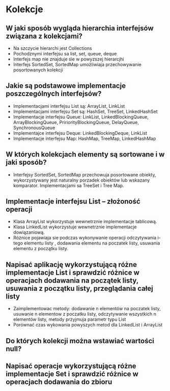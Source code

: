 # Kolekcje

## W jaki sposób wygląda hierarchia interfejsów związana z kolekcjami?

* Na szczycie hierarchi jest Collections
* Pochodznymi interfejsu sa list, set, queue, deque
* Interfejs map nie znajduje sie w powyzszej hierarcjhi
* Interfejs SortedSet, SortedMap umożliwiaja przechowywanie posortowanych kolekcji

## Jakie są podstawowe implementacje poszczególnych interfejsów?

* Implementacjami interfejsu List są: ArrayList, LinkList
* Implementacjami interfejsu Set są: HashSet, TreeSet, LinkedHashSet
* Implementacje interfejsu Queue: LinkList, LinkedBlockingQueue, 
ArrayBlockingQueue, PririorityBlockingQueue, DelayQueue, 
SynchronousQueue
* Implementajce interfejsu Deque: LinkedBlockingDeque, LinkList
* Implementacje interfejsu Map: HashMap, TreeMap, LinkedHashMap

## W których kolekcjach elementy są sortowane i w jaki sposób?

* Interfejsy SortedSet, SortedMap przechowuja posortowane obiekty, 
wykorzystywany jest naturalny porzadek obiektów lub wskazany komparator. 
Implementacjami sa TreeSet i Tree Map.

## Implementacje interfejsu List – złożoność operacji

* Klasa ArrayList wykorzystuje wewnetrznie implementacje tablicową.
* Klasa LinkedList wykorzystuje wewnetrznie implementacje dowiązaniową.
* Różnice pojawiaja sie podczas wykonywanie operacji odczytywania i-tego elementu listy
, dodawania elementu na poczatek listy, usuwania elementu z początku listy.

## Napisać aplikację wykorzystującą różne implementacje List i sprawdzić różnice w operacjach dodawania na początek listy, usuwania z początku listy, przeglądania całej listy

* Zaimplementowac metody: dodawanie n elementów na poczatek listy, usuwanie n elementow z poczatku listy,
odczytywanie wszystkich n elementów listy, metody przyjmuja parametr 
typu List<Integer>
* Porównać czas wykowania powyszych metod dla LinkedList i ArrayList
## Do których kolekcji można wstawiać wartości null?

## Napisać operacje wykorzystującą różne implementacje Set i sprawdzić różnice w operacjach dodawania do zbioru